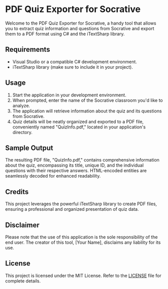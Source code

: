 # PDF Quiz Exporter for Socrative

Welcome to the PDF Quiz Exporter for Socrative, a handy tool that allows you to extract quiz information and questions from Socrative and export them to a PDF format using C# and the iTextSharp library.

## Requirements

- Visual Studio or a compatible C# development environment.
- iTextSharp library (make sure to include it in your project).

## Usage

1. Start the application in your development environment.
2. When prompted, enter the name of the Socrative classroom you'd like to analyze.
3. The application will retrieve information about the quiz and its questions from Socrative.
4. Quiz details will be neatly organized and exported to a PDF file, conveniently named "QuizInfo.pdf," located in your application's directory.

## Sample Output

The resulting PDF file, "QuizInfo.pdf," contains comprehensive information about the quiz, encompassing its title, unique ID, and the individual questions with their respective answers. HTML-encoded entities are seamlessly decoded for enhanced readability.

## Credits

This project leverages the powerful iTextSharp library to create PDF files, ensuring a professional and organized presentation of quiz data.

## Disclaimer

Please note that the use of this application is the sole responsibility of the end user. The creator of this tool, [Your Name], disclaims any liability for its use.

## License

This project is licensed under the MIT License. Refer to the [LICENSE](LICENSE) file for complete details.
